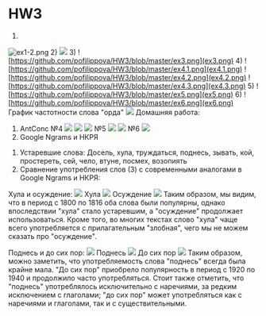 # HW3
1)
![ex1-2.png](ex1-2.png)
2)
![](ex1-2.png)
3)
![https://github.com/pofilippova/HW3/blob/master/ex3.png](ex3.png)
4)
![https://github.com/pofilippova/HW3/blob/master/ex4.1.png](ex4.1.png)
![https://github.com/pofilippova/HW3/blob/master/ex4.2.png](ex4.2.png)
![https://github.com/pofilippova/HW3/blob/master/ex4.3.png](ex4.3.png)
5)
![https://github.com/pofilippova/HW3/blob/master/ex5.png](ex5.png)
6)
![https://github.com/pofilippova/HW3/blob/master/ex6.png](ex6.png)
График частотности слова "орда"
![](picture.PNG)
Домашняя работа:
1. AntConc
№4
![](hw_ex4.1.png)
![](hw_ex4.2.png)
![](hw_ex4.3.png)
№5
![](hw_ex5.png)
![](hw_ex5.1.png)
№6
![](hw_ex6.png)
2. Google Ngrams и НКРЯ 
1) Устаревшие слова:
Досель, хула, труждаться, поднесь, зывать, кой, простереть, сей, чело, втуне, посмех, возопиять
2) Сравнение употребления слов (3) с современными аналогами в Google Ngrams и НКРЯ:

Хула и осуждение:
![](ngrams1.PNG)
Хула ![](NKRA1.1.PNG)
Осуждение ![](NKRA1.2.PNG)
Таким образом, мы видим, что в период с 1800 по 1816 оба слова были популярны, однако впоследствии "хула" стало устаревшим, а "осуждение" продолжает использоваться. Кроме того, во многих текстах слово "хула" чаще всего употребляется с прилагательным "злобная", чего мы не можем сказать про "осуждение".

Поднесь и до сих пор:
![](ngrams2.PNG)
Поднесь ![](NKRA2.1.PNG)
До сих пор ![](NKRA2.2.PNG)
Таким образом, можно заметить, что употребляемость слова "поднесь" всегда была крайне мала. "До сих пор" приобрело популярность в период с 1920 по 1940 и продолжило часто употребляться. Стоит также отметить, что "поднесь" употреблялось исключительно с наречиями, за редким исключением с глаголами; "до сих пор" может употребляться как с наречиями и глаголами, так и с существительными.


